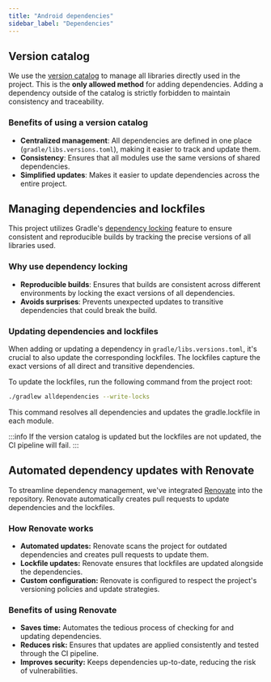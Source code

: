 ```yaml
---
title: "Android dependencies"
sidebar_label: "Dependencies"
---
```


## Version catalog

We use the [version catalog](https://docs.gradle.org/current/userguide/version_catalogs.html) to manage all libraries directly used in the project. This is the **only allowed method** for adding dependencies. Adding a dependency outside of the catalog is strictly forbidden to maintain consistency and traceability.

### Benefits of using a version catalog

- **Centralized management**: All dependencies are defined in one place (`gradle/libs.versions.toml`), making it easier to track and update them.
- **Consistency**: Ensures that all modules use the same versions of shared dependencies.
- **Simplified updates**: Makes it easier to update dependencies across the entire project.

## Managing dependencies and lockfiles

This project utilizes Gradle's [dependency locking](https://docs.gradle.org/current/userguide/dependency_locking.html) feature to ensure consistent and reproducible builds by tracking the precise versions of all libraries used.

### Why use dependency locking

- **Reproducible builds**: Ensures that builds are consistent across different environments by locking the exact versions of all dependencies.
- **Avoids surprises**: Prevents unexpected updates to transitive dependencies that could break the build.

### Updating dependencies and lockfiles

When adding or updating a dependency in `gradle/libs.versions.toml`, it's crucial to also update the corresponding lockfiles. The lockfiles capture the exact versions of all direct and transitive dependencies.

To update the lockfiles, run the following command from the project root:

```bash
./gradlew alldependencies --write-locks
```

This command resolves all dependencies and updates the gradle.lockfile in each module.

:::info
If the version catalog is updated but the lockfiles are not updated, the CI pipeline will fail.
:::

## Automated dependency updates with Renovate

To streamline dependency management, we've integrated [Renovate](https://docs.renovatebot.com/) into the repository. Renovate automatically creates pull requests to update dependencies and the lockfiles.

### How Renovate works

- **Automated updates:** Renovate scans the project for outdated dependencies and creates pull requests to update them.
- **Lockfile updates:** Renovate ensures that lockfiles are updated alongside the dependencies.
- **Custom configuration:** Renovate is configured to respect the project's versioning policies and update strategies.

### Benefits of using Renovate

- **Saves time:** Automates the tedious process of checking for and updating dependencies.
- **Reduces risk:** Ensures that updates are applied consistently and tested through the CI pipeline.
- **Improves security:** Keeps dependencies up-to-date, reducing the risk of vulnerabilities.
